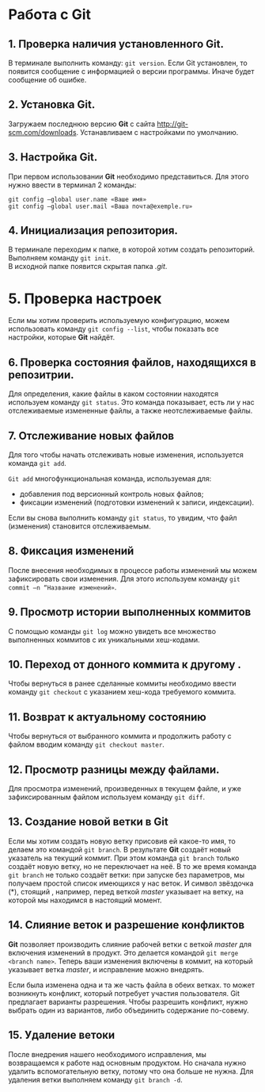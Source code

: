 # Работа с Git
## 1. Проверка наличия установленного Git.
В терминале выполнить команду: `git version`. 
Если  Git  установлен, то появится сообщение с информацией о версии программы. Иначе будет сообщение об ошибке.

## 2. Установка Git.
Загружаем последнюю версию **Git** с сайта http://git-scm.com/downloads.
Устанавливаем с настройками по умолчанию.

## 3. Настройка Git.
При первом использовании **Git** необходимо представиться. Для этого нужно ввести в терминал 2 команды:
```
git config –global user.name «Ваше имя»
git config –global user.mail «Ваша почта@exemple.ru»
```
## 4. Инициализация репозитория.
В терминале переходим к папке, в которой хотим создать репозиторий. Выполняем команду `git init`.  
В исходной папке появится скрытая папка *.git*.

# 5. Проверка настроек
Если мы хотим проверить используемую конфигурацию, можем использовать команду `git config --list`, чтобы показать все настройки, которые **Git** найдёт.

## 6. Проверка состояния  файлов, находящихся в репозитрии.
Для определения, какие файлы в каком состоянии находятся используем  команду `git status`. 
Это команда показывает, есть ли у нас отслеживаемые измененные файлы, а также неотслеживаемые файлы. 

## 7. Отслеживание новых файлов
Для того чтобы начать отслеживать  новые изменения, используется команда `git add`.

`Git add` многофункциональная команда, используемая для:
* добавления под версионный контроль новых файлов;
* фиксации изменений (подготовки изменений к записи, индексации).

Если вы снова выполнить команду `git status`, то увидим, что файл (изменения)  становится отслеживаемым.  

## 8. Фиксация изменений
После внесения необходимых в процессе работы изменений мы можем зафиксировать свои изменения.  Для этого используем команду `git commit –n “Название изменений»`.

## 9. Просмотр истории выполненных коммитов  
С помощью команды `git log` можно увидеть все множество выполненных коммитов с их уникальными хеш-кодами.

## 10. Переход от донного коммита к другому .
Чтобы вернуться в ранее сделанные коммиты необходимо ввести команду `git checkout` с указанием хеш-кода требуемого коммита.

## 11. Возврат к актуальному состоянию
Чтобы вернуться от выбранного коммита и продолжить работу с файлом вводим команду `git checkout master`.

## 12. Просмотр разницы между файлами.
Для просмотра изменений, произведенных в текущем файле, и уже зафиксированным файлом используем команду `git diff`.

## 13.  Создание новой ветки в **Git**
Если мы хотим создать новую ветку присовив ей какое-то имя, то делаем это командой `git branch`.
В результате **Git** создаёт новый указатель на текущий коммит.
При этом команда `git branch` только создаёт новую ветку, но не переключает на неё.
В то же время команда `git branch` не только создаёт ветки: при запуске без параметров, мы получаем простой список имеющихся у нас веток. И символ звёздочка (*), стоящий , например, перед веткой *master* указывает на ветку, на которой мы находимся в настоящий момент.

## 14. Слияние веток и разрешение конфликтов
**Git**  позволяет производить слияние рабочей ветки с веткой *master* для включения изменений в продукт. Это делается командой `git merge <branch name>`.
Теперь ваши изменения включены в коммит, на который указывает ветка *master*, и исправление можно внедрять.

Если была изменена одна и та же часть файла в обеих ветках. то может возникнуть конфликт, который потребует участия пользователя.
Git  предлагает варианты разрешения. Чтобы разрешить конфликт, нужно выбрать один из вариантов, либо объединить содержание по-совему.


## 15. Удаление ветоки
После внедрения нашего необходимого исправления, мы возвращаемся к работе над основным продуктом.
Но сначала нужно удалить вспомогательную ветку, потому что она больше не нужна. 
Для удаления ветки выполняем команду `git branch -d`.
